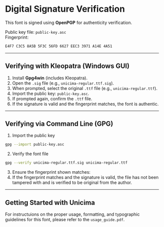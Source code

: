 # Digital Signature Verification

This font is signed using **OpenPGP** for authenticity verification.

Public key file: `public-key.asc`  
Fingerprint: 

```bash
E4F7 C3C5 8A5B 5F3C 56FD 6627 EEC3 3971 A14E 4A51
```

---

## Verifying with Kleopatra (Windows GUI)

1. Install **Gpg4win** (includes Kleopatra).
2. Open the `.sig` file (e.g., `unicima-regular.ttf.sig`).
3. When prompted, select the original `.ttf` file (e.g., `unicima-regular.ttf`).
4. Import the public key: `public-key.asc`.
5. If prompted again, confirm the `.ttf` file.
6. If the signature is valid and the fingerprint matches, the font is authentic.

---

## Verifying via Command Line (GPG)

1. Import the public key
```bash
gpg --import public-key.asc
```
2. Verify the font file
```bash
gpg --verify unicima-regular.ttf.sig unicima-regular.ttf
```
3. Ensure the fingerprint shown matches:
4. If the fingerprint matches and the signature is valid, 
the file has not been tampered with and is verified to be original 
from the author.

---

## Getting Started with Unicima

For instructuions on the proper usage, formatting, and typographic guidelines 
for this font, please refer to the `usage_guide.pdf`.
